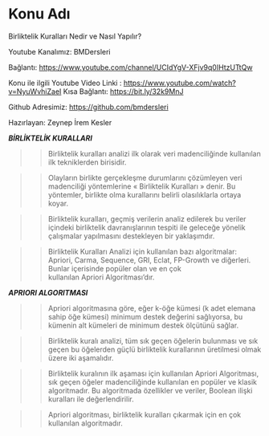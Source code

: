# Konu Adı
Birliktelik Kuralları Nedir ve Nasıl Yapılır?

Youtube Kanalımız: BMDersleri

Bağlantı: https://www.youtube.com/channel/UCIdYgV-XFjv9q0IHtzUTtQw

Konu ile ilgili Youtube Video Linki : https://www.youtube.com/watch?v=NyuWvhiZaeI
Kısa Bağlantı: https://bit.ly/32k9MnJ

Github Adresimiz: https://github.com/bmdersleri

Hazırlayan: Zeynep İrem Kesler



***BİRLİKTELİK KURALLARI***

>>Birliktelik kuralları analizi ilk olarak veri madenciliğinde kullanılan ilk tekniklerden birisidir.

>>Olayların birlikte gerçekleşme durumlarını çözümleyen veri madenciliği yöntemlerine « Birliktelik Kuralları » denir. Bu yöntemler, birlikte olma kurallarını belirli olasılıklarla ortaya koyar. 

>>Birliktelik kuralları, geçmiş verilerin analiz edilerek bu veriler içindeki birliktelik davranışlarının tespiti ile geleceğe yönelik çalışmalar yapılmasını destekleyen bir yaklaşımdır.

>>Birliktelik Kuralları Analizi için kullanılan bazı algoritmalar: Apriori, Carma, Sequence, GRI, Eclat, FP-Growth ve diğerleri. Bunlar içerisinde popüler olan ve en çok kullanılan Apriori Algoritması’dır.


***APRIORI ALGORITMASI***

>>Apriori algoritmasına göre, eğer k-öğe kümesi (k adet elemana sahip öğe kümesi) minimum destek değerini sağlıyorsa, bu kümenin alt kümeleri de minimum destek ölçütünü sağlar.

>>Birliktelik kuralı analizi, tüm sık geçen öğelerin bulunması ve sık geçen bu öğelerden güçlü birliktelik kurallarının üretilmesi olmak üzere iki aşamalıdır.

>>Birliktelik kuralının ilk aşaması için kullanılan Apriori Algoritması, sık geçen öğeler madenciliğinde kullanılan en popüler ve klasik algoritmadır. Bu algoritmada özellikler ve veriler, Boolean ilişki kuralları ile değerlendirilir.

>>Apriori algoritması, birliktelik kuralları çıkarmak için en çok kullanılan algoritmadır.
